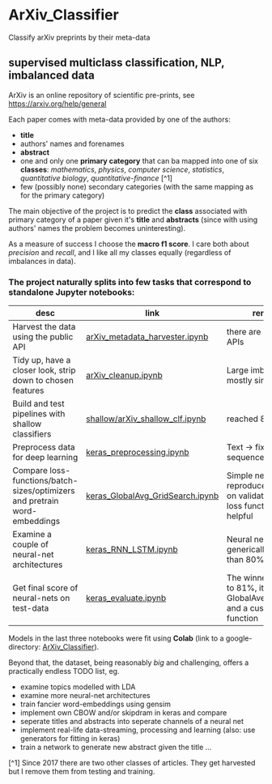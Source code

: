 # ArXiv_Classifier
Classify arXiv preprints by their meta-data

## supervised multiclass classification, NLP, imbalanced data 

ArXiv is an online repository of scientific pre-prints, see https://arxiv.org/help/general

Each paper comes with meta-data provided by one of the authors:
* **title**
* authors' names and forenames
* **abstract**
* one and only one **primary category** that can ba mapped into one of six **classes**: *mathematics*, *physics*, *computer science*, *statistics*, *quantitative biology*, *quantitative-finance* [^1]
* few (possibly none) secondary categories (with the same mapping as for the primary category)

The main objective of the project is to predict the **class** associated with primary category of a paper given it's **title** and **abstracts** (since with using authors' names the problem becomes uninteresting).

As a measure of success I choose the **macro f1 score**. I care both about *precision* and *recall*, and I like all my classes equally (regardless of imbalances in data).

### The project naturally splits into few tasks that correspond to standalone Jupyter notebooks:
desc | link | remarks 
--- | --- | ---
Harvest the data using the public API | [arXiv_metadata_harvester.ipynb](https://github.com/olszewskip/ArXiv_Classifier/blob/master/arXiv_metadata_harvester.ipynb)| there are 2 public APIs
Tidy up, have a closer look, strip down to chosen features | [arXiv_cleanup.ipynb](https://github.com/olszewskip/ArXiv_Classifier/blob/master/arXiv_cleanup.ipynb)| Large imbalance, mostly single-class
Build and test pipelines with shallow classifiers | [shallow/arXiv_shallow_clf.ipynb](https://github.com/olszewskip/ArXiv_Classifier/blob/master/shallow/arXiv_shallow_clf.ipynb)| reached 80% macF1
Preprocess data for deep learning | [keras_preprocessing.ipynb](https://github.com/olszewskip/ArXiv_Classifier/blob/master/keras_preprocessing.ipynb)| Text -> fixed-len sequence of ints
Compare loss-functions/batch-sizes/optimizers and pretrain word-embeddings | [keras_GlobalAvg_GridSearch.ipynb](https://github.com/olszewskip/ArXiv_Classifier/blob/master/keras_GlobalAvg_GridSearch.ipynb) | Simple net reproduces the 80% on validation; custom loss functions are helpful
Examine a couple of neural-net architectures | [keras_RNN_LSTM.ipynb](https://github.com/olszewskip/ArXiv_Classifier/blob/master/keras_RNN_LSTM.ipynb) | Neural nets generically do worse than 80%
Get final score of neural-nets on test-data | [keras_evaluate.ipynb](https://github.com/olszewskip/ArXiv_Classifier/blob/master/keras_evaluate.ipynb) | The winner climbed to 81%, it uses GlobalAveragePooling and a custom loss function

Models in the last three notebooks were fit using **Colab** (link to a google-directory: [ArXiv_Classifier](https://drive.google.com/open?id=1Z-NeXJ0D4t0FB9i5yPY_KyvA8m60JeWR)).

Beyond that, the dataset, being reasonably *big* and challenging, offers a practically endless TODO list, eg.
* examine topics modelled with LDA
* examine more neural-net architectures
* train fancier word-embeddings using gensim
* implement own CBOW and/or skipdram in keras and compare
* seperate titles and abstracts into seperate channels of a neural net
* implement real-life data-streaming, processing and learning (also: use generators for fitting in keras)
* train a network to generate new abstract given the title
...

[^1] Since 2017 there are two other classes of articles. They get harvested but I remove them from testing and training.
